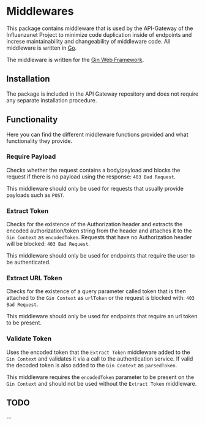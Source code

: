 # Middlewares

This package contains middleware that is used by the API-Gateway of the Influenzanet Project to minimize code duplication inside of endpoints and increse maintainability and changeability of middleware code. All middleware is written in [Go](https://golang.org/).

The middleware is written for the [Gin Web Framework](https://github.com/gin-gonic/gin).

## Installation

The package is included in the API Gateway repository and does not require any separate installation procedure.

## Functionality

Here you can find the different middleware functions provided and what functionality they provide.

### Require Payload

Checks whether the request contains a body/payload and blocks the request if there is no payload using the response: `403 Bad Request`.

This middleware should only be used for requests that usually provide payloads such as `POST`.

### Extract Token

Checks for the existence of the Authorization header and extracts the encoded authorization/token string from the header and attaches it to the `Gin Context` as `encodedToken`. Requests that have no Authorization header will be blocked: `403 Bad Request`.

This middleware should only be used for endpoints that require the user to be authenticated.

### Extract URL Token

Checks for the existence of a query parameter called token that is then attached to the `Gin Context` as `urlToken` or the request is blocked with: `403 Bad Request`.

This middleware should only be used for endpoints that require an url token to be present.

### Validate Token

Uses the encoded token that the `Extract Token` middleware added to the `Gin Context` and validates it via a call to the authentication service. If valid the decoded token is also added to the `Gin Context` as `parsedToken`.

This middleware requires the `encodedToken` parameter to be present on the `Gin Context` and should not be used without the `Extract Token` middleware.

## TODO

--
